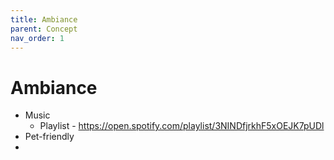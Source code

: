 ```yaml
---
title: Ambiance
parent: Concept
nav_order: 1
---
```


# Ambiance

* Music
  * Playlist - https://open.spotify.com/playlist/3NINDfjrkhF5xOEJK7pUDl
* Pet-friendly
* 
